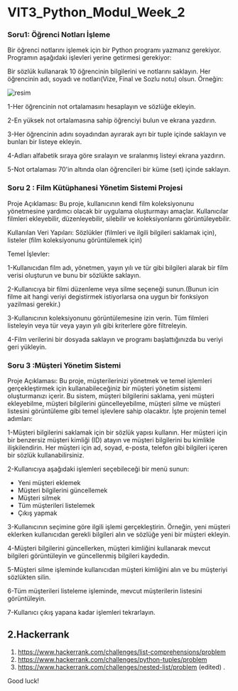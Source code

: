 # VIT3_Python_Modul_Week_2

###  Soru1: Öğrenci Notları İşleme

Bir öğrenci notlarını işlemek için bir Python programı yazmanız gerekiyor. Programın aşağıdaki işlevleri yerine getirmesi gerekiyor:

Bir sözlük kullanarak 10 öğrencinin bilgilerini ve notlarını saklayın. Her öğrencinin adı, soyadı ve notları(Vize, Final ve Sozlu notu) olsun. Örneğin:

![resim](https://github.com/werhereitacademy/week_2/assets/141542413/dc91b4b6-a51c-4f5f-80a3-854d505ce48a)

1-Her öğrencinin not ortalamasını hesaplayın ve sözlüğe ekleyin.

2-En yüksek not ortalamasına sahip öğrenciyi bulun ve ekrana yazdırın.

3-Her öğrencinin adını soyadından ayırarak ayrı bir tuple içinde saklayın ve bunları bir listeye ekleyin.

4-Adları alfabetik sıraya göre sıralayın ve sıralanmış listeyi ekrana yazdırın.

5-Not ortalaması 70'in altında olan öğrencileri bir küme (set) içinde saklayın.

###  Soru 2 : Film Kütüphanesi Yönetim Sistemi Projesi

Proje Açıklaması: Bu proje, kullanıcının kendi film koleksiyonunu yönetmesine yardımcı olacak bir uygulama oluşturmayı amaçlar. Kullanıcılar filmleri ekleyebilir, düzenleyebilir, silebilir ve koleksiyonlarını görüntüleyebilir.

Kullanılan Veri Yapıları: Sözlükler (filmleri ve ilgili bilgileri saklamak için), listeler (film koleksiyonunu görüntülemek için)

Temel İşlevler:

1-Kullanıcıdan film adı, yönetmen, yayın yılı ve tür gibi bilgileri alarak bir film verisi oluşturun ve bunu bir sözlükte saklayın.

2-Kullanıcıya bir filmi düzenleme veya silme seçeneği sunun.(Bunun icin filme ait hangi veriyi degistirmek istiyorlarsa ona uygun bir fonksiyon yazilmasi gerekir.)

3-Kullanıcının koleksiyonunu görüntülemesine izin verin. Tüm filmleri listeleyin veya tür veya yayın yılı gibi kriterlere göre filtreleyin.

4-Film verilerini bir dosyada saklayın ve programı başlattığınızda bu veriyi geri yükleyin.

###  Soru 3 :Müşteri Yönetim Sistemi
Proje Açıklaması: Bu proje, müşterilerinizi yönetmek ve temel işlemleri gerçekleştirmek için kullanabileceğiniz bir müşteri yönetim sistemi oluşturmanızı içerir. Bu sistem, müşteri bilgilerini saklama, yeni müşteri ekleyebilme, müşteri bilgilerini güncelleyebilme, müşteri silme ve müşteri listesini görüntüleme gibi temel işlevlere sahip olacaktır. İşte projenin temel adımları:

1-Müşteri bilgilerini saklamak için bir sözlük yapısı kullanın. Her müşteri için bir benzersiz müşteri kimliği (ID) atayın ve müşteri bilgilerini bu kimlikle ilişkilendirin. Her müşteri için ad, soyad, e-posta, telefon gibi bilgileri içeren bir sözlük kullanabilirsiniz.

2-Kullanıcıya aşağıdaki işlemleri seçebileceği bir menü sunun:

* Yeni müşteri eklemek
* Müşteri bilgilerini güncellemek
* Müşteri silmek
* Tüm müşterileri listelemek
* Çıkış yapmak

3-Kullanıcının seçimine göre ilgili işlemi gerçekleştirin. Örneğin, yeni müşteri eklerken kullanıcıdan gerekli bilgileri alın ve sözlüğe yeni bir müşteri ekleyin.

4-Müşteri bilgilerini güncellerken, müşteri kimliğini kullanarak mevcut bilgileri görüntüleyin ve güncellenmiş bilgileri kaydedin.

5-Müşteri silme işleminde kullanıcıdan müşteri kimliğini alın ve bu müşteriyi sözlükten silin.

6-Tüm müşterileri listeleme işleminde, mevcut müşterilerin listesini görüntüleyin.

7-Kullanıcı çıkış yapana kadar işlemleri tekrarlayın.  

## 2.Hackerrank
1. https://www.hackerrank.com/challenges/list-comprehensions/problem
2. https://www.hackerrank.com/challenges/python-tuples/problem
3. https://www.hackerrank.com/challenges/nested-list/problem (edited) .

Good luck!
